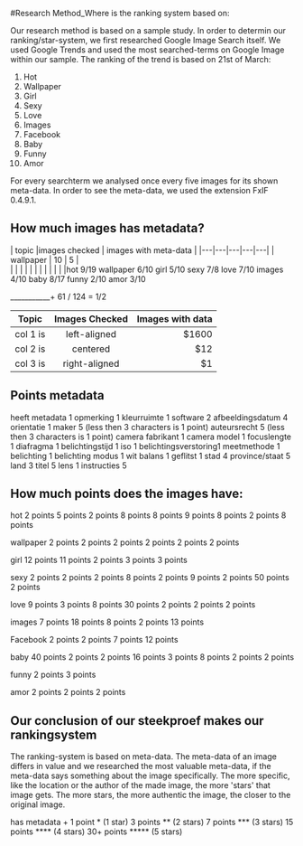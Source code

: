 #Research Method_Where is the ranking system based on:

Our research method is based on a sample study. In order to determin our ranking/star-system, we first researched Google Image Search itself. We used Google Trends and used the most searched-terms on Google Image within our sample. The ranking of the trend is based on 21st of March:

1.	Hot
2.	Wallpaper
3.	Girl
4.	Sexy
5.	Love
6.	Images
7.	Facebook
8.	Baby
9.	Funny
10.	Amor

For every searchterm we analysed once every five images for its shown meta-data. In order to see the meta-data, we used the extension FxIF 0.4.9.1.

## How much images has metadata?
|  topic |images checked   | images with meta-data  |
|---|---|---|---|---|
|  wallpaper |  10 |  5 |  
|   |   |   |   |   |
|   |   |   |   |   |hot 9/19
wallpaper 6/10
girl 5/10
sexy 7/8
love 7/10
images 4/10
baby 8/17
funny 2/10
amor 3/10

___________+
61 / 124 = 	1/2

|Topic     |Images Checked |Images with data |
|----------|:-------------:|----------------:|
| col 1 is |  left-aligned | $1600 |
| col 2 is |    centered   |   $12 |
| col 3 is | right-aligned |    $1 |

## Points metadata
heeft metadata	     1
opmerking		         1
kleurruimte		       1
software		         2
afbeeldingsdatum	   4
orientatie		       1
maker			           5 (less then 3 characters is 1 point)
auteursrecht		     5 (less then 3 characters is 1 point)
camera fabrikant	   1
camera model		     1
focuslengte		       1
diafragma		         1
belichtingstijd		   1
iso			             1
belichtingsverstoring1
meetmethode		       1
belichting		       1
belichting modus	   1
wit balans		       1
geflitst			       1
stad			           4
province/staat		   5
land			           3
titel			           5
lens			           1
instructies		       5

## How much points does the images have:
hot
2 points
5 points
2 points
8 points
8 points
9 points
8 points
2 points
8 points

wallpaper
2 points
2 points
2 points
2 points
2 points
2 points

girl
12 points
11 points
2 points
3 points
3 points

sexy
2 points
2 points
2 points
8 points
2 points
9 points
2 points
50 points
2 points

love
9 points
3 points
8 points
30 points
2 points
2 points
2 points

images
7 points
18 points
8 points
2 points
13 points

Facebook
2 points
2 points
7 points
12 points

baby
40 points
2 points
2 points
16 points
3 points
8 points
2 points
2 points

funny
2 points
3 points

amor
2 points
2 points
2 points

## Our conclusion of our steekproef makes our rankingsystem
The ranking-system is based on meta-data. The meta-data of an image differs in value and we researched the most valuable meta-data, if the meta-data says something about the image specifically. The more specific, like the location or the author of the made image, the more 'stars' that image gets. The more stars, the more authentic the image, the closer to the original image.

has metadata + 1 point 	*	(1 star)
3 points			**	(2 stars)
7 points 			***	(3 stars)
15 points			****	(4 stars)
30+ points			*****	(5 stars)
